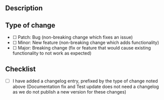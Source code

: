## Description

<!--
Please include a summary of what you want to achieve in this pull request.

If this fixes an existing issue, please include the issue number.
-->

## Type of change

<!--
Remember to indicate the affected package(s), as well as the type of change for each package.
-->

- [ ] <!--Package Name--> Patch: Bug (non-breaking change which fixes an issue)
- [ ] <!--Package Name--> Minor: New feature (non-breaking change which adds functionality)
- [ ] <!--Package Name--> Major: Breaking change (fix or feature that would cause existing functionality to not work as expected)

## Checklist

- [ ] I have added a changelog entry, prefixed by the type of change noted above (Documentation fix and Test update does not need a changelog as we do not publish a new version for these changes)
